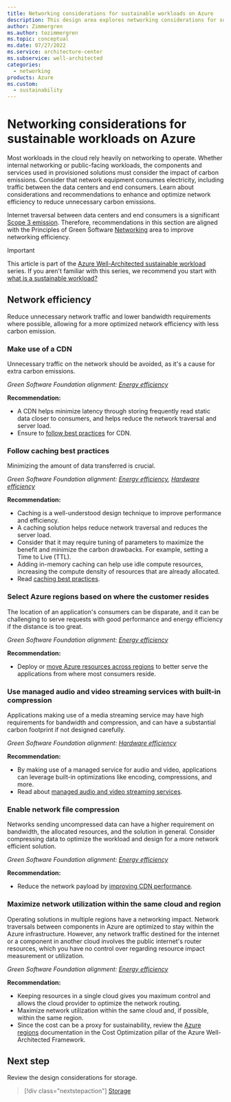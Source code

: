 ```yaml
---
title: Networking considerations for sustainable workloads on Azure
description: This design area explores networking considerations for sustainable workloads on Azure.
author: Zimmergren
ms.author: tozimmergren
ms.topic: conceptual
ms.date: 07/27/2022
ms.service: architecture-center
ms.subservice: well-architected
categories: 
  - networking
products: Azure
ms.custom:
  - sustainability
---
```


# Networking considerations for sustainable workloads on Azure

Most workloads in the cloud rely heavily on networking to operate. Whether internal networking or public-facing workloads, the components and services used in provisioned solutions must consider the impact of carbon emissions. Consider that network equipment consumes electricity, including traffic between the data centers and end consumers. Learn about considerations and recommendations to enhance and optimize network efficiency to reduce unnecessary carbon emissions.

Internet traversal between data centers and end consumers is a significant [Scope 3 emission](sustainability-design-methodology.md#briefly-about-emission-scopes). Therefore, recommendations in this section are aligned with the Principles of Green Software [Networking](https://principles.green/principles/networking/) area to improve networking efficiency.

> [!IMPORTANT]
> This article is part of the [Azure Well-Architected sustainable workload](index.yml) series. If you aren't familiar with this series, we recommend you start with [what is a sustainable workload?](sustainability-get-started.md#what-is-a-sustainable-workload)

## Network efficiency

Reduce unnecessary network traffic and lower bandwidth requirements where possible, allowing for a more optimized network efficiency with less carbon emission.

### Make use of a CDN

Unnecessary traffic on the network should be avoided, as it's a cause for extra carbon emissions.

_Green Software Foundation alignment: [Energy efficiency](sustainability-design-principles.md#energy-efficiency)_

**Recommendation:**

- A CDN helps minimize latency through storing frequently read static data closer to consumers, and helps reduce the network traversal and server load.
- Ensure to [follow best practices](/azure/architecture/best-practices/cdn) for CDN.

### Follow caching best practices

Minimizing the amount of data transferred is crucial.

_Green Software Foundation alignment: [Energy efficiency](sustainability-design-principles.md#energy-efficiency), [Hardware efficiency](sustainability-design-principles.md#hardware-efficiency)_

**Recommendation:**

- Caching is a well-understood design technique to improve performance and efficiency.
- A caching solution helps reduce network traversal and reduces the server load.
- Consider that it may require tuning of parameters to maximize the benefit and minimize the carbon drawbacks. For example, setting a Time to Live (TTL).
- Adding in-memory caching can help use idle compute resources, increasing the compute density of resources that are already allocated.
- Read [caching best practices](/azure/architecture/best-practices/caching).

### Select Azure regions based on where the customer resides

The location of an application's consumers can be disparate, and it can be challenging to serve requests with good performance and energy efficiency if the distance is too great.

_Green Software Foundation alignment: [Energy efficiency](sustainability-design-principles.md#energy-efficiency)_

**Recommendation:**

- Deploy or [move Azure resources across regions](/azure/architecture/solution-ideas/articles/move-azure-resources-across-regions) to better serve the applications from where most consumers reside.

### Use managed audio and video streaming services with built-in compression

Applications making use of a media streaming service may have high requirements for bandwidth and compression, and can have a substantial carbon footprint if not designed carefully.

_Green Software Foundation alignment: [Hardware efficiency](sustainability-design-principles.md#hardware-efficiency)_

**Recommendation:**

- By making use of a managed service for audio and video, applications can leverage built-in optimizations like encoding, compressions, and more.
- Read about [managed audio and video streaming services](/azure/media-services/latest/encode-concept).

### Enable network file compression

Networks sending uncompressed data can have a higher requirement on bandwidth, the allocated resources, and the solution in general. Consider compressing data to optimize the workload and design for a more network efficient solution.

_Green Software Foundation alignment: [Energy efficiency](sustainability-design-principles.md#energy-efficiency)_

**Recommendation:**

- Reduce the network payload by [improving CDN performance](/azure/cdn/cdn-improve-performance).

### Maximize network utilization within the same cloud and region

Operating solutions in multiple regions have a networking impact. Network traversals between components in Azure are optimized to stay within the Azure infrastructure. However, any network traffic destined for the internet or a component in another cloud involves the public internet's router resources, which you have no control over regarding resource impact measurement or utilization.

_Green Software Foundation alignment: [Energy efficiency](sustainability-design-principles.md#energy-efficiency)_

**Recommendation:**

- Keeping resources in a single cloud gives you maximum control and allows the cloud provider to optimize the network routing.
- Maximize network utilization within the same cloud and, if possible, within the same region.
- Since the cost can be a proxy for sustainability, review the [Azure regions](/azure/architecture/framework/cost/design-regions) documentation in the Cost Optimization pillar of the Azure Well-Architected Framework.

## Next step

Review the design considerations for storage.

> [!div class="nextstepaction"]
> [Storage](sustainability-storage.md)
